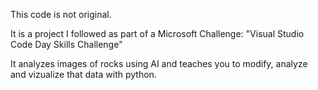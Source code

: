 This code is not original. 

It is a project I followed as part of a Microsoft Challenge: "Visual Studio Code Day Skills Challenge"

It analyzes images of rocks using AI and teaches you to modify, analyze and vizualize that data with python. 
